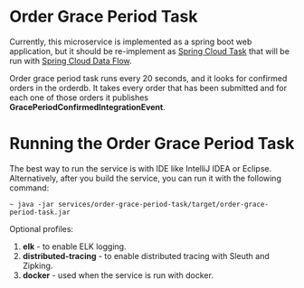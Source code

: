 # Order Grace Period Task

Currently, this microservice is implemented as a spring boot web application, but it should be re-implement as 
[Spring Cloud Task](https://spring.io/projects/spring-cloud-task) that will be run with [Spring Cloud Data Flow](https://spring.io/projects/spring-cloud-dataflow).

Order grace period task runs every 20 seconds, and it looks for confirmed orders in the orderdb. It takes every order
that has been submitted and for each one of those orders it publishes **GracePeriodConfirmedIntegrationEvent**.

# Running the Order Grace Period Task
The best way to run the service is with IDE like IntelliJ IDEA or Eclipse. Alternatively, after you build the service,
you can run it with the following command:

    ~ java -jar services/order-grace-period-task/target/order-grace-period-task.jar

Optional profiles:
1. **elk** - to enable ELK logging.
2. **distributed-tracing** - to enable distributed tracing with Sleuth and Zipking.
3. **docker** - used when the service is run with docker.

